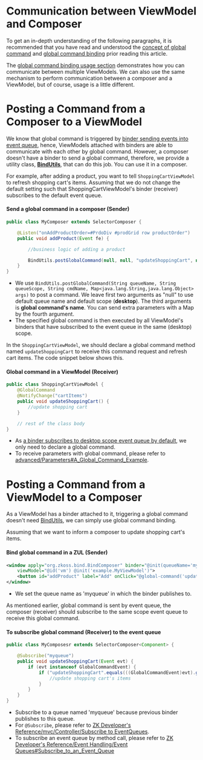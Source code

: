 # Communication between ViewModel and Composer
To get an in-depth understanding of the following paragraphs, it is recommended that you have read and understood the [ concept of global command](../viewmodel/commands.html#global-command) and [ global command binding](../data_binding/global_command_binding.html) prior reading this article.

The [ global command binding usage section](../data_binding/global_command_binding.html#usage) demonstrates how you can communicate between multiple ViewModels. We can also use the same mechanism to perform communication between a composer and a ViewModel, but of course, usage is a little different.

Posting a Command from a Composer to a ViewModel
================================================

We know that global command is triggered by [ binder sending events into event queue](../data_binding/binder.html), hence, ViewModels attached with binders are able to communicate with each other by global command. However, a composer doesn't have a binder to send a global command, therefore, we provide a utility class, **[BindUtils](http://www.zkoss.org/javadoc/latest/zk/org/zkoss/bind/BindUtils.html)**, that can do this job. You can use it in a composer.

For example, after adding a product, you want to tell ` ShoppingCartViewModel ` to refresh shopping cart's items. Assuming that we do not change the default setting such that ShoppingCartViewModel's binder (receiver) subscribes to the default event queue.

#### Send a global command in a composer (Sender)
```java
public class MyComposer extends SelectorComposer {

    @Listen("onAddProductOrder=#PrdoDiv #prodGrid row productOrder")
    public void addProduct(Event fe) {

        //business logic of adding a product

        BindUtils.postGlobalCommand(null, null, "updateShoppingCart", null);
    }
}
```
-   We use ` BindUtils.postGlobalCommand(String queueName, String queueScope, String cmdName, Map<java.lang.String,java.lang.Object> args) ` to post a command. We leave first two arguments as "null" to use default queue name and default scope (**desktop**). The third arguments is **global command's name**. You can send extra parameters with a Map by the fourth argument.
-   The specified global command is then executed by all ViewModel's binders that have subscribed to the event queue in the same (desktop) scope.

In the `ShoppingCartViewModel`, we should declare a global command method named `updateShoppingCart` to receive this command request and refresh cart items. The code snippet below shows this.

#### Global command in a ViewModel (Receiver)
```java
public class ShoppingCartViewModel {
    @GlobalCommand
    @NotifyChange("cartItems")
    public void updateShoppingCart() {
        //update shopping cart
    }

    // rest of the class body
}
```
-   As [a binder subscribes to desktop scope event queue by default](../data_binding/binder.html), we only need to declare a global command.
-   To receive parameters with global command, please refer to [advanced/Parameters\#A\_Global\_Command\_Example](./parameters.html#a-global-command-example).

Posting a Command from a ViewModel to a Composer
================================================
As a ViewModel has a binder attached to it, triggering a global command doesn't need [BindUtils](http://www.zkoss.org/javadoc/latest/zk/org/zkoss/bind/BindUtils.html), we can simply use global command binding.

Assuming that we want to inform a composer to update shopping cart's items.

#### Bind global command in a ZUL (Sender)
```xml
<window apply="org.zkoss.bind.BindComposer" binder="@init(queueName='myqueue')"
    viewModel="@id('vm') @init('example.MyViewModel')">
    <button id="addProduct" label="Add" onClick="@global-command('updateShoppingCart')"/>
</window>
```
-   We set the queue name as 'myqueue' in which the binder publishes to.

As mentioned earlier, global command is sent by event queue, the composer (receiver) should subscribe to the same scope event queue to receive this global command.

#### To subscribe global command (Receiver) to the event queue
```java
public class MyComposesr extends SelectorComposer<Component> {

    @Subscribe("myqueue")
    public void updateShoppingCart(Event evt) {
        if (evt instanceof GlobalCommandEvent) {
            if ("updateShoppingCart".equals(((GlobalCommandEvent)evt).getCommand())) {
                //update shopping cart's items
            }
        }
    }
}
```
-   Subscribe to a queue named 'myqueue' because previous binder publishes to this queue.
-   For ` @Subscribe `, please refer to [ZK Developer's Reference/mvc/Controller/Subscribe to EventQueues]({{site.baseurl}}/zk_dev_ref/mvc/controller/subscribe_to_eventqueues).
-   To subscribe an event queue by method call, please refer to [ZK Developer's Reference/Event Handling/Event Queues\#Subscribe\_to\_an\_Event\_Queue]({{site.baseurl}}/zk_dev_ref/event_handling/event_queues#Subscribe_to_an_Event_Queue)

